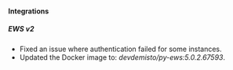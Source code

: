 
#### Integrations

##### EWS v2

- Fixed an issue where authentication failed for some instances.
- Updated the Docker image to: *devdemisto/py-ews:5.0.2.67593*.
